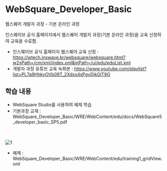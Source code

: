 # WebSquare_Developer_Basic
웹스퀘어 개발자 과정  - 기본 온라인 과정

인스웨이브 공식 홈페이지에서 웹스퀘어 개발자 과정(기본 온라인 과정)을 교육 신청하여 교육을 수료함.
  
- 인스웨이브 공식 홈페이지 웹스퀘어 교육 신청 : https://wtech.inswave.kr/websquare/websquare.html?w2xPath=/cm/xml/index.xml&inPath=/ui/edu/eduList.xml
- 개발자 과정 유튜브 교육 녹화본 : https://www.youtube.com/playlist?list=PL7a9HhkvOVb09T_2Xdxs4sPgyDjkGlT9G
  
## 학습 내용
- WebSquare Studio를 사용하여 예제 학습
- 기본과정 교재 : WebSquare_Developer_Basic/WRE/WebContent/edu/docs/WebSquare5_developer_basic_SP5.pdf

<br><br>
![1](https://github.com/user-attachments/assets/be4ff109-137a-4178-abcc-8511fa7b297c)
- 예제 : WebSquare_Developer_Basic/WRE/WebContent/edu/training1_gridView.xml



